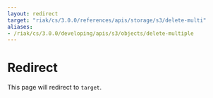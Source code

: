 ```yaml
---
layout: redirect
target: "riak/cs/3.0.0/references/apis/storage/s3/delete-multi"
aliases:
- /riak/cs/3.0.0/developing/apis/s3/objects/delete-multiple
---
```


# Redirect

This page will redirect to `target`.
